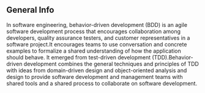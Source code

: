 ## General Info

In software engineering, behavior-driven development (BDD) is an agile software development process that encourages collaboration among developers, quality assurance testers, and customer representatives in a software project.It encourages teams to use conversation and concrete examples to formalize a shared understanding of how the application should behave. It emerged from test-driven development (TDD).Behavior-driven development combines the general techniques and principles of TDD with ideas from domain-driven design and object-oriented analysis and design to provide software development and management teams with shared tools and a shared process to collaborate on software development.
